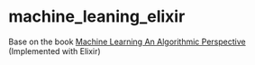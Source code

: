 # machine_leaning_elixir
Base on the book [Machine Learning An Algorithmic Perspective](https://www.amazon.co.uk/d/Books/Machine-Learning-Algorithmic-Perspective-Recognition/1466583282/ref=pd_lpo_sbs_14_t_0?_encoding=UTF8&amp;psc=1&amp;refRID=B5N4CHC1KKR2RVAHQ5M8) (Implemented with Elixir)
